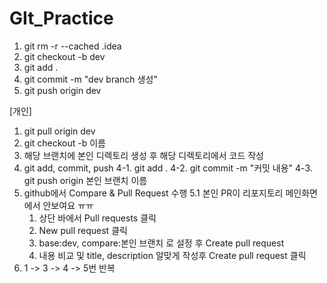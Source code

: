 # GIt_Practice


1. git rm -r --cached .idea
2. git checkout -b dev
3. git add .
4. git commit -m "dev branch 생성"
5. git push origin dev


[개인]
1. git pull origin dev
2. git checkout -b 이름
3. 해당 브랜치에 본인 디렉토리 생성 후 해당 디렉토리에서 코드 작성
4. git add, commit, push
   4-1. git add .
   4-2. git commit -m "커밋 내용"
   4-3. git push origin 본인 브랜치 이름
5. github에서 Compare & Pull Request 수행
   5.1 본인 PR이 리포지토리 메인화면에서 안보여요 ㅠㅠ
      1. 상단 바에서 Pull requests 클릭
      2. New pull request 클릭
      3. base:dev, compare:본인 브랜치 로 설정 후 Create pull request
      4. 내용 비교 및 title, description 알맞게 작성후 Create pull request 클릭
6. 1 -> 3 -> 4 -> 5번 반복